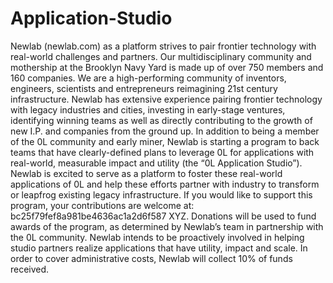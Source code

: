 # Application-Studio
Newlab (newlab.com) as a platform strives to pair frontier technology with real-world challenges and partners. Our multidisciplinary community and mothership at the Brooklyn Navy Yard is made up of over 750 members and 160 companies. We are a high-performing community of inventors, engineers, scientists and entrepreneurs reimagining 21st century infrastructure. Newlab has extensive experience pairing frontier technology with legacy industries and cities, investing in early-stage ventures, identifying winning teams as well as directly contributing to the growth of new I.P. and companies from the ground up.
In addition to being a member of the 0L community and early miner, Newlab is starting a program to back teams that have clearly-defined plans to leverage 0L for applications with real-world, measurable impact and utility (the “0L Application Studio”). Newlab is excited to serve as a platform to foster these real-world applications of 0L and help these efforts partner with industry to transform or leapfrog existing legacy infrastructure. 
If you would like to support this program, your contributions are welcome at: bc25f79fef8a981be4636ac1a2d6f587  XYZ. Donations will be used to fund awards of the program, as determined by Newlab’s team in partnership with the 0L community. Newlab intends to be proactively involved in helping studio partners realize applications that have utility, impact and scale. In order to cover administrative costs, Newlab will collect 10% of funds received.

